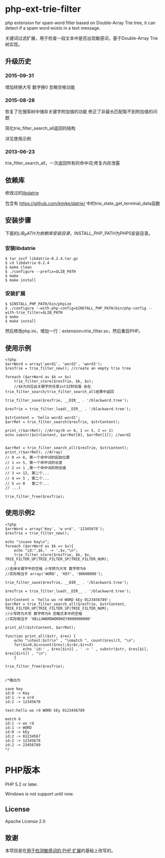 php-ext-trie-filter
===================

php extension for spam word filter based on Double-Array Trie tree, it can detect if a spam word exists in a text message.

关键词过滤扩展，用于检查一段文本中是否出现敏感词，基于Double-Array Trie 树实现。

## 升级历史

### 2015-09-31

增加转换大写 数字换0 忽略空格功能

### 2015-08-28

恢复了在搜索树中储存关键字附加值的功能 修正了非最长匹配取不到附加值的问题

简化trie_filter_search_all返回的结构

详见使用示例

### 2013-06-23
trie_filter_search_all，一次返回所有的命中词;修复内存泄露

## 依赖库

修改过的[libdatrie](https://github.com/zeg/libdatrie-z)

包含有 https://github.com/kmike/datrie/ 中的trie_state_get_terminal_data函数

## 安装步骤

下面的$LIB_PATH为依赖库安装目录，$INSTALL_PHP_PATH为PHP5安装目录。

### 安装libdatrie
    $ tar zxvf libdatrie-0.2.4.tar.gz
    $ cd libdatrie-0.2.4
    $ make clean
    $ ./configure --prefix=$LIB_PATH
    $ make
    $ make install

### 安装扩展   
    $ $INSTALL_PHP_PATH/bin/phpize
    $ ./configure --with-php-config=$INSTALL_PHP_PATH/bin/php-config --with-trie_filter=$LIB_PATH
    $ make
    $ make install

然后修改php.ini，增加一行：extension=trie_filter.so，然后重启PHP。

## 使用示例
	<?php
	$arrWord = array('word1', 'word2', 'word3');
	$resTrie = trie_filter_new(); //create an empty trie tree
	
	foreach ($arrWord as $k => $v)
    	trie_filter_store($resTrie, $k, $v);
		//$k为对应此关键字的任意int32附加值 会在trie_filter_search/trie_filter_search_all结果中返回
	
	trie_filter_save($resTrie, __DIR__ . '/blackword.tree');

	$resTrie = trie_filter_load(__DIR__ . '/blackword.tree');

	$strContent = 'hello word2 word1';
	$arrRet = trie_filter_search($resTrie, $strContent);

	print_r($arrRet); //Array(0 => 6, 1 => 5, 2 => 1)
	echo substr($strContent, $arrRet[0], $arrRet[1]); //word2
	
	
	$arrRet = trie_filter_search_all($resTrie, $strContent);
	print_r($arrRet); //Array(
	// 0 => 6, 第一个命中词的起始位置
	// 1 => 5, 第一个命中词的长度
	// 2 => 1 ,第一个命中词的附加值
	// 3 => 12, 第二个...
	// 4 => 5 , 第二个...
	// 5 => 0   第二个...
	// ...)

	trie_filter_free($resTrie);

## 使用示例2
	<?php
	$arrWord = array('Key', 'w ord', '12345678');
	$resTrie = trie_filter_new();

	echo "\nsave key\n"; 
	foreach ($arrWord as $k => $v){
		echo "id:",$k,' -> ',$v,"\n";
		trie_filter_store($resTrie, $k, $v, TRIE_FILTER_UP|TRIE_FILTER_SP|TRIE_FILTER_NUM);
		}
	//去掉关键字中的空格 小写转为大写 数字转为0
	//实际相当于 array('WORD', 'KEY', '00000000');

	trie_filter_save($resTrie, __DIR__ . '/blackword.tree');

	$resTrie = trie_filter_load(__DIR__ . '/blackword.tree');

	$strContent = 'hello wo rd WORD kEy 0123456789';
	$arrRet = trie_filter_search_all($resTrie, $strContent, TRIE_FILTER_UP|TRIE_FILTER_SP|TRIE_FILTER_NUM);
	//小写转为大写 数字转为0 忽略文本中的空格
	//实际相当于 'HELLOWORDWORDKEY0000000000'

	print_all($strContent, $arrRet);

	function print_all($str, $res) {
		echo "\ntext:$str\n" , "\nmatch ", count($res)/3, "\n";
		for($i=0,$c=count($res);$i<$c;$i+=3)
			echo 'id:' , $res[$i+2] , ' -> ' , substr($str, $res[$i], $res[$i+1]) , "\n";
		}

	trie_filter_free($resTrie);


	/*输出为

	save key
	id:0 -> Key
	id:1 -> w ord
	id:2 -> 12345678

	text:hello wo rd WORD kEy 0123456789

	match 6
	id:1 -> wo rd
	id:1 -> WORD
	id:0 -> kEy
	id:2 -> 01234567
	id:2 -> 12345678
	id:2 -> 23456789
	*/

# PHP版本

PHP 5.2 or later.

Windows is not support until now.

## License

Apache License 2.0

## 致谢

本项目是在[用于检测敏感词的 PHP 扩展](http://blog.anbutu.com/php/php-ext-trie-filter)的基础上改写的。

